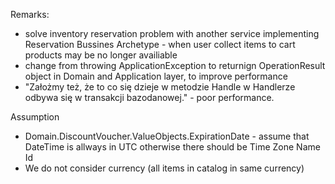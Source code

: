 Remarks: 
- solve inventory reservation problem with another service implementing Reservation Bussines Archetype - when user collect items to cart products may be no longer availiable
- change from throwing ApplicationException to returnign OperationResult<T> object in Domain and Application layer, to improve performance
- "Założmy też, że to co się dzieje w metodzie Handle w Handlerze odbywa się w transakcji bazodanowej." - poor performance.

Assumption
- Domain.DiscountVoucher.ValueObjects.ExpirationDate - assume that DateTime is allways in UTC otherwise there should be Time Zone Name Id
- We do not consider currency (all items in catalog in same currency)